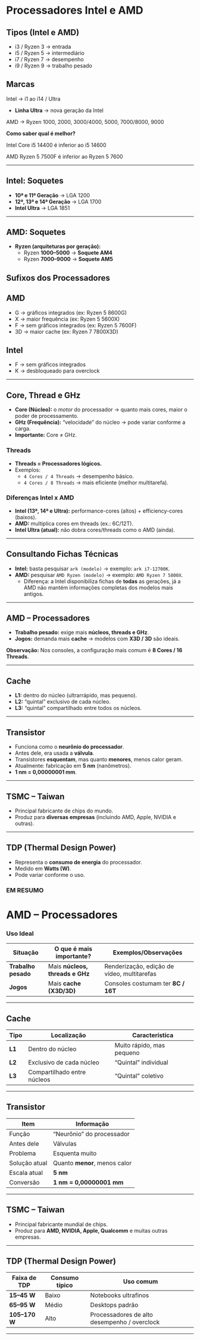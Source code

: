 # Processadores Intel e AMD

## Tipos (Intel e AMD)

- i3 / Ryzen 3 → entrada
- i5 / Ryzen 5 → intermediário
- i7 / Ryzen 7 → desempenho
- i9 / Ryzen 9 → trabalho pesado

## Marcas

Intel → i1 ao i14 / Ultra

- **Linha Ultra** → nova geração da Intel 

AMD → Ryzen 1000, 2000, 3000/4000, 5000, 7000/8000, 9000

**Como saber qual é melhor?** 

Intel Core i5 14400 é inferior ao i5 14600

AMD Ryzen 5 7500F é inferior ao Ryzen 5 7600

---

## Intel: Soquetes

  - **10ª e 11ª Geração** → LGA 1200  
  - **12ª, 13ª e 14ª Geração** → LGA 1700  
  - **Intel Ultra** → LGA 1851  

---

## AMD: Soquetes
- **Ryzen (arquiteturas por geração):**
  - Ryzen **1000–5000** → **Soquete AM4**  
  - Ryzen **7000–9000** → **Soquete AM5**  

## Sufixos dos Processadores

## AMD
- G → gráficos integrados (ex: Ryzen 5 8600G)
- X → maior frequência (ex: Ryzen 5 5600X)
- F → sem gráficos integrados (ex: Ryzen 5 7600F)
- 3D → maior cache (ex: Ryzen 7 7800X3D)

## Intel
- F → sem gráficos integrados
- K → desbloqueado para overclock


---

## Core, Thread e GHz
- **Core (Núcleo):** o *motor* do processador → quanto mais cores, maior o poder de processamento.  
- **GHz (Frequência):** “velocidade” do núcleo → pode variar conforme a carga.  
- **Importante:** Core ≠ GHz.  

### Threads
- **Threads = Processadores lógicos.**  
- Exemplos:  
  - `4 Cores / 4 Threads` → desempenho básico.  
  - `4 Cores / 8 Threads` → mais eficiente (melhor multitarefa).  

### Diferenças Intel x AMD
- **Intel (13ª, 14ª e Ultra):** performance-cores (altos) + efficiency-cores (baixos).  
- **AMD:** multiplica cores em threads (ex.: 6C/12T).  
- **Intel Ultra (atual):** não dobra cores/threads como o AMD (ainda).  

---

## Consultando Fichas Técnicas
- **Intel:** basta pesquisar `ark (modelo)` → exemplo: `ark i7-12700K`.  
- **AMD:** pesquisar `AMD Ryzen (modelo)` → exemplo: `AMD Ryzen 7 5800X`.  
  - Diferença: a Intel disponibiliza fichas de **todas** as gerações, já a AMD não mantém informações completas dos modelos mais antigos.

---

## AMD – Processadores
- **Trabalho pesado:** exige mais **núcleos, threads e GHz**.  
- **Jogos:** demanda mais **cache** → modelos com **X3D / 3D** são ideais.  

**Observação:** Nos consoles, a configuração mais comum é **8 Cores / 16 Threads**.

---

## Cache
- **L1:** dentro do núcleo (ultrarrápido, mas pequeno).  
- **L2:** “quintal” exclusivo de cada núcleo.  
- **L3:** “quintal” compartilhado entre todos os núcleos.  

---

## Transistor
- Funciona como o **neurônio do processador**.  
- Antes dele, era usada a **válvula**.  
- Transistores **esquentam**, mas quanto **menores**, menos calor geram.  
- Atualmente: fabricação em **5 nm** (nanômetros).  
- **1 nm = 0,00000001 mm**.  

---

## TSMC – Taiwan
- Principal fabricante de chips do mundo.  
- Produz para **diversas empresas** (incluindo AMD, Apple, NVIDIA e outras).  

---

## TDP (Thermal Design Power)
- Representa o **consumo de energia** do processador.  
- Medido em **Watts (W)**.  
- Pode variar conforme o uso.  

### EM RESUMO

# AMD – Processadores

### Uso Ideal
| Situação          | O que é mais importante?        | Exemplos/Observações |
|-------------------|---------------------------------|-----------------------|
| **Trabalho pesado** | Mais **núcleos, threads e GHz** | Renderização, edição de vídeo, multitarefas |
| **Jogos**          | Mais **cache (X3D/3D)**         | Consoles costumam ter **8C / 16T** |

---

## Cache

| Tipo  | Localização                   | Característica |
|-------|-------------------------------|----------------|
| **L1** | Dentro do núcleo              | Muito rápido, mas pequeno |
| **L2** | Exclusivo de cada núcleo      | “Quintal” individual |
| **L3** | Compartilhado entre núcleos   | “Quintal” coletivo |

---

## Transistor

| Item            | Informação |
|-----------------|------------|
| Função          | “Neurônio” do processador |
| Antes dele      | Válvulas |
| Problema        | Esquenta muito |
| Solução atual   | Quanto **menor**, menos calor |
| Escala atual    | **5 nm** |
| Conversão       | **1 nm = 0,00000001 mm** |

---

## TSMC – Taiwan
- Principal fabricante mundial de chips.  
- Produz para **AMD, NVIDIA, Apple, Qualcomm** e muitas outras empresas.  

---

## TDP (Thermal Design Power)

| Faixa de TDP | Consumo típico | Uso comum |
|--------------|---------------|-----------|
| **15–45 W**  | Baixo         | Notebooks ultrafinos |
| **65–95 W**  | Médio         | Desktops padrão |
| **105–170 W**| Alto          | Processadores de alto desempenho / overclock |

---
